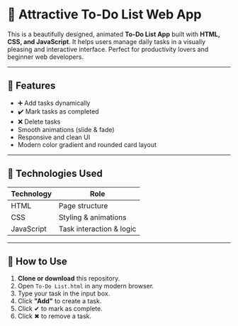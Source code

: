 # 📝 Attractive To-Do List Web App

This is a beautifully designed, animated **To-Do List App** built with **HTML, CSS, and JavaScript**. It helps users manage daily tasks in a visually pleasing and interactive interface. Perfect for productivity lovers and beginner web developers.

---

## 🌟 Features

- ➕ Add tasks dynamically
- ✔️ Mark tasks as completed
- ❌ Delete tasks
- Smooth animations (slide & fade)
- Responsive and clean UI
- Modern color gradient and rounded card layout

---

## 🔧 Technologies Used

| Technology | Role                      |
|------------|---------------------------|
| HTML       | Page structure            |
| CSS        | Styling & animations      |
| JavaScript | Task interaction & logic  |

---

## 🚀 How to Use

1. **Clone or download** this repository.
2. Open `To-Do List.html` in any modern browser.
3. Type your task in the input box.
4. Click **"Add"** to create a task.
5. Click ✔ to mark as complete.
6. Click ✖ to remove a task.
